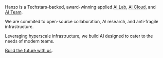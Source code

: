 Hanzo is a Techstars-backed, award-winning applied [AI Lab](mailto:dev@hanzo.ai), [AI Cloud](https://cloud.hanzo.ai), and [AI Team](https://hanzo.team). 

We are commited to open-source collaboration, AI research, and anti-fragile infrastructure. 

Leveraging hyperscale infrastructure, we build AI designed to cater to the needs of modern teams.

[Build the future with us](https://hanzo.ai).
